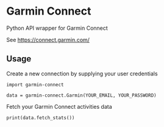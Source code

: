 # Garmin Connect
Python API wrapper for Garmin Connect

See https://connect.garmin.com/

## Usage
Create a new connection by supplying your user credentials
```
import garmin-connect

data = garmin-connect.Garmin(YOUR_EMAIL, YOUR_PASSWORD)
```

Fetch your Garmin Connect activities data
```
print(data.fetch_stats())
```
